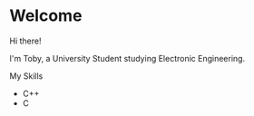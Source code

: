 # Welcome

Hi there!

I'm Toby, a University Student studying Electronic Engineering.

My Skills

<ul>
  <li>C++</li>
  <li>C</li>
</ul>
